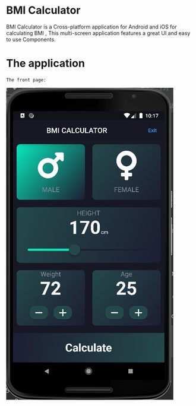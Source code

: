 # BMI Calculator

BMI Calculator is a Cross-platform application for Android and iOS for calculating BMI ,
This multi-screen application features a great UI and easy to use Components.

# The application
    The front page:
<img src="imaages/ss1.png" >